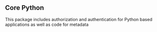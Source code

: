 ## Core Python

This package includes authorization and authentication for Python based applications as well as code for metadata